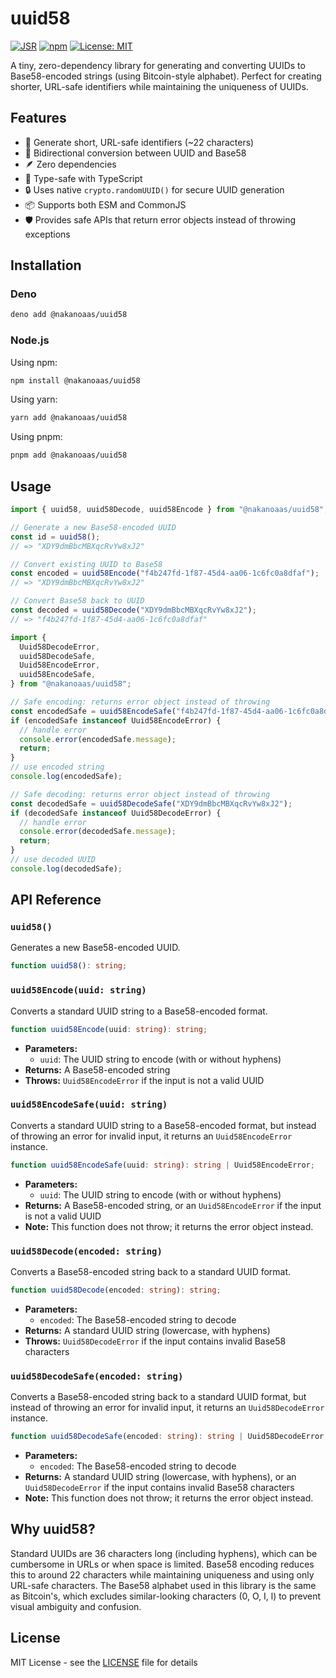 # uuid58

[![JSR](https://jsr.io/badges/@nakanoaas/uuid58)](https://jsr.io/@nakanoaas/uuid58)
[![npm](https://badge.fury.io/js/@nakanoaas%2Fuuid58.svg)](https://badge.fury.io/js/@nakanoaas%2Fuuid58)
[![License: MIT](https://img.shields.io/badge/License-MIT-yellow.svg)](https://opensource.org/licenses/MIT)

A tiny, zero-dependency library for generating and converting UUIDs to
Base58-encoded strings (using Bitcoin-style alphabet). Perfect for creating
shorter, URL-safe identifiers while maintaining the uniqueness of UUIDs.

## Features

- 🚀 Generate short, URL-safe identifiers (~22 characters)
- 🔄 Bidirectional conversion between UUID and Base58
- 🪶 Zero dependencies
- 💪 Type-safe with TypeScript
- 🔒 Uses native `crypto.randomUUID()` for secure UUID generation
- 📦 Supports both ESM and CommonJS
- 🛡️ Provides safe APIs that return error objects instead of throwing exceptions

## Installation

### Deno

```bash
deno add @nakanoaas/uuid58
```

### Node.js

Using npm:

```bash
npm install @nakanoaas/uuid58
```

Using yarn:

```bash
yarn add @nakanoaas/uuid58
```

Using pnpm:

```bash
pnpm add @nakanoaas/uuid58
```

## Usage

```typescript
import { uuid58, uuid58Decode, uuid58Encode } from "@nakanoaas/uuid58";

// Generate a new Base58-encoded UUID
const id = uuid58();
// => "XDY9dmBbcMBXqcRvYw8xJ2"

// Convert existing UUID to Base58
const encoded = uuid58Encode("f4b247fd-1f87-45d4-aa06-1c6fc0a8dfaf");
// => "XDY9dmBbcMBXqcRvYw8xJ2"

// Convert Base58 back to UUID
const decoded = uuid58Decode("XDY9dmBbcMBXqcRvYw8xJ2");
// => "f4b247fd-1f87-45d4-aa06-1c6fc0a8dfaf"

import {
  Uuid58DecodeError,
  uuid58DecodeSafe,
  Uuid58EncodeError,
  uuid58EncodeSafe,
} from "@nakanoaas/uuid58";

// Safe encoding: returns error object instead of throwing
const encodedSafe = uuid58EncodeSafe("f4b247fd-1f87-45d4-aa06-1c6fc0a8dfaf");
if (encodedSafe instanceof Uuid58EncodeError) {
  // handle error
  console.error(encodedSafe.message);
  return;
}
// use encoded string
console.log(encodedSafe);

// Safe decoding: returns error object instead of throwing
const decodedSafe = uuid58DecodeSafe("XDY9dmBbcMBXqcRvYw8xJ2");
if (decodedSafe instanceof Uuid58DecodeError) {
  // handle error
  console.error(decodedSafe.message);
  return;
}
// use decoded UUID
console.log(decodedSafe);
```

## API Reference

### `uuid58()`

Generates a new Base58-encoded UUID.

```typescript
function uuid58(): string;
```

### `uuid58Encode(uuid: string)`

Converts a standard UUID string to a Base58-encoded format.

```typescript
function uuid58Encode(uuid: string): string;
```

- **Parameters:**
  - `uuid`: The UUID string to encode (with or without hyphens)
- **Returns:** A Base58-encoded string
- **Throws:** `Uuid58EncodeError` if the input is not a valid UUID

### `uuid58EncodeSafe(uuid: string)`

Converts a standard UUID string to a Base58-encoded format, but instead of
throwing an error for invalid input, it returns an `Uuid58EncodeError` instance.

```typescript
function uuid58EncodeSafe(uuid: string): string | Uuid58EncodeError;
```

- **Parameters:**
  - `uuid`: The UUID string to encode (with or without hyphens)
- **Returns:** A Base58-encoded string, or an `Uuid58EncodeError` if the input
  is not a valid UUID
- **Note:** This function does not throw; it returns the error object instead.

### `uuid58Decode(encoded: string)`

Converts a Base58-encoded string back to a standard UUID format.

```typescript
function uuid58Decode(encoded: string): string;
```

- **Parameters:**
  - `encoded`: The Base58-encoded string to decode
- **Returns:** A standard UUID string (lowercase, with hyphens)
- **Throws:** `Uuid58DecodeError` if the input contains invalid Base58
  characters

### `uuid58DecodeSafe(encoded: string)`

Converts a Base58-encoded string back to a standard UUID format, but instead of
throwing an error for invalid input, it returns an `Uuid58DecodeError` instance.

```typescript
function uuid58DecodeSafe(encoded: string): string | Uuid58DecodeError;
```

- **Parameters:**
  - `encoded`: The Base58-encoded string to decode
- **Returns:** A standard UUID string (lowercase, with hyphens), or an
  `Uuid58DecodeError` if the input contains invalid Base58 characters
- **Note:** This function does not throw; it returns the error object instead.

## Why uuid58?

Standard UUIDs are 36 characters long (including hyphens), which can be
cumbersome in URLs or when space is limited. Base58 encoding reduces this to
around 22 characters while maintaining uniqueness and using only URL-safe
characters. The Base58 alphabet used in this library is the same as Bitcoin's,
which excludes similar-looking characters (0, O, I, l) to prevent visual
ambiguity and confusion.

## License

MIT License - see the [LICENSE](LICENSE) file for details
